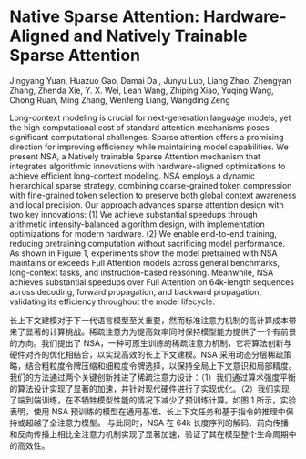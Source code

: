 # Native Sparse Attention: Hardware-Aligned and Natively Trainable Sparse Attention

Jingyang Yuan, Huazuo Gao, Damai Dai, Junyu Luo, Liang Zhao, Zhengyan Zhang, Zhenda Xie, Y. X. Wei, Lean Wang, Zhiping Xiao, Yuqing Wang, Chong Ruan, Ming Zhang, Wenfeng Liang, Wangding Zeng

Long-context modeling is crucial for next-generation language models, yet the high computational cost of standard attention mechanisms poses significant computational challenges. Sparse attention offers a promising direction for improving efficiency while maintaining model capabilities. We present NSA, a Natively trainable Sparse Attention mechanism that integrates algorithmic innovations with hardware-aligned optimizations to achieve efficient long-context modeling. NSA employs a dynamic hierarchical sparse strategy, combining coarse-grained token compression with fine-grained token selection to preserve both global context awareness and local precision. Our approach advances sparse attention design with two key innovations: (1) We achieve substantial speedups through arithmetic intensity-balanced algorithm design, with implementation optimizations for modern hardware. (2) We enable end-to-end training, reducing pretraining computation without sacrificing model performance. As shown in Figure 1, experiments show the model pretrained with NSA maintains or exceeds Full Attention models across general benchmarks, long-context tasks, and instruction-based reasoning. Meanwhile, NSA achieves substantial speedups over Full Attention on 64k-length sequences across decoding, forward propagation, and backward propagation, validating its efficiency throughout the model lifecycle.

长上下文建模对于下一代语言模型至关重要，然而标准注意力机制的高计算成本带来了显著的计算挑战。稀疏注意力为提高效率同时保持模型能力提供了一个有前景的方向。我们提出了 NSA，一种可原生训练的稀疏注意力机制，它将算法创新与硬件对齐的优化相结合，以实现高效的长上下文建模。NSA 采用动态分层稀疏策略，结合粗粒度令牌压缩和细粒度令牌选择，以保持全局上下文意识和局部精度。我们的方法通过两个关键创新推进了稀疏注意力设计：（1）我们通过算术强度平衡的算法设计实现了显著的加速，并针对现代硬件进行了实现优化。（2）我们实现了端到端训练，在不牺牲模型性能的情况下减少了预训练计算。如图 1 所示，实验表明，使用 NSA 预训练的模型在通用基准、长上下文任务和基于指令的推理中保持或超越了全注意力模型。 与此同时，NSA 在 64k 长度序列的解码、前向传播和反向传播上相比全注意力机制实现了显著加速，验证了其在模型整个生命周期中的高效性。